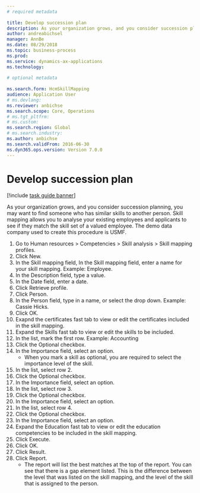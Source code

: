 ```yaml
--- 
# required metadata 
 
title: Develop succession plan
description: As your organization grows, and you consider succession planning, you may want to find someone who has similar skills to another person. 
author: andreabichsel
manager: AnnBe 
ms.date: 08/29/2018
ms.topic: business-process 
ms.prod:  
ms.service: dynamics-ax-applications 
ms.technology:  
 
# optional metadata 
 
ms.search.form: HcmSkillMapping   
audience: Application User 
# ms.devlang:  
ms.reviewer: anbichse
ms.search.scope: Core, Operations 
# ms.tgt_pltfrm:  
# ms.custom:  
ms.search.region: Global
# ms.search.industry: 
ms.author: anbichse
ms.search.validFrom: 2016-06-30 
ms.dyn365.ops.version: Version 7.0.0 
---
```

# Develop succession plan

[!include [task guide banner](../../includes/task-guide-banner.md)]

As your organization grows, and you consider succession planning, you may want to find someone who has similar skills to another person.  Skill mapping allows you to analyse your existing employees and applicants to see if they match the skill set of a valued employee. The demo data company used to create this procedure is USMF.

1. Go to Human resources > Competencies > Skill analysis > Skill mapping profiles.
2. Click New.
3. In the Skill mapping field, In the Skill mapping field, enter a name for your skill mapping.  Example: Employee.
4. In the Description field, type a value.
5. In the Date field, enter a date.
6. Click Retrieve profile.
7. Click Person.
8. In the Person field, type in a name, or select the drop down.  Example: Cassie Hicks.
9. Click OK.
10. Exapnd the certificates fast tab to view or edit the certificates included in the skill mapping.
11. Expand the Skills fast tab to view or edit the skills to be included.
12. In the list, mark the first row.  Example:  Accounting
13. Click the Optional checkbox.
14. In the Importance field, select an option.
    * When you mark a skill as optional, you are required to select the importance level of the skill.  
15. In the list, select row 2.
16. Click the Optional checkbox.
17. In the Importance field, select an option.
18. In the list, select row 3.
19. Click the Optional checkbox.
20. In the Importance field, select an option.
21. In the list, select row 4.
22. Click the Optional checkbox.
23. In the Importance field, select an option.
24. Expand the Education fast tab to view or edit the education competencies to be included in the skill mapping.
25. Click Execute.
26. Click OK.
27. Click Result.
28. Click Report.
    * The report will list the best matches at the top of the report.  You can see that there is a gap element listed.  This is the difference between the level that was listed on the skill mapping, and the level of the skill that is assigned to the person.  

